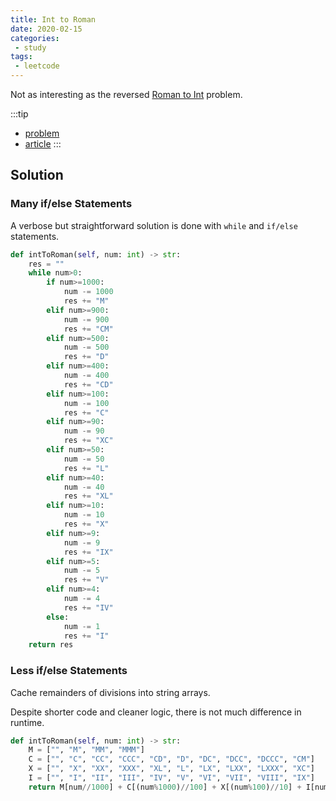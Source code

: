 ```yaml
---
title: Int to Roman
date: 2020-02-15
categories:
 - study
tags:
 - leetcode
---
```


Not as interesting as the reversed [Roman to Int](int_to_roman) problem.

<!-- more -->

:::tip

- [problem](https://leetcode.com/problems/integer-to-roman/)
- [article](https://leetcode.com/articles/integer-to-roman/)
:::

## Solution

### Many if/else Statements

A verbose but straightforward solution is done with `while` and `if/else` statements.

```python
def intToRoman(self, num: int) -> str:
    res = ""
    while num>0:
        if num>=1000:
            num -= 1000
            res += "M"
        elif num>=900:
            num -= 900
            res += "CM"
        elif num>=500:
            num -= 500
            res += "D"
        elif num>=400:
            num -= 400
            res += "CD"
        elif num>=100:
            num -= 100
            res += "C"
        elif num>=90:
            num -= 90
            res += "XC"
        elif num>=50:
            num -= 50
            res += "L"
        elif num>=40:
            num -= 40
            res += "XL"
        elif num>=10:
            num -= 10
            res += "X"
        elif num>=9:
            num -= 9
            res += "IX"
        elif num>=5:
            num -= 5
            res += "V"
        elif num>=4:
            num -= 4
            res += "IV"
        else:
            num -= 1
            res += "I"
    return res
```

### Less if/else Statements

Cache remainders of divisions into string arrays.

Despite shorter code and cleaner logic, there is not much difference in runtime.

```python
def intToRoman(self, num: int) -> str:
    M = ["", "M", "MM", "MMM"]
    C = ["", "C", "CC", "CCC", "CD", "D", "DC", "DCC", "DCCC", "CM"]
    X = ["", "X", "XX", "XXX", "XL", "L", "LX", "LXX", "LXXX", "XC"]
    I = ["", "I", "II", "III", "IV", "V", "VI", "VII", "VIII", "IX"]
    return M[num//1000] + C[(num%1000)//100] + X[(num%100)//10] + I[num%10]
```
